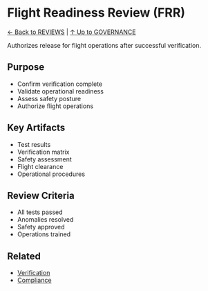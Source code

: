 # Flight Readiness Review (FRR)

[← Back to REVIEWS](../README.md) | [↑ Up to GOVERNANCE](../../README.md)

Authorizes release for flight operations after successful verification.

## Purpose

- Confirm verification complete
- Validate operational readiness
- Assess safety posture
- Authorize flight operations

## Key Artifacts

- Test results
- Verification matrix
- Safety assessment
- Flight clearance
- Operational procedures

## Review Criteria

- All tests passed
- Anomalies resolved
- Safety approved
- Operations trained

## Related

- [Verification](../../../../../../../../../../../../../../02-AIRCRAFT/CONFIGURATION_BASE/00-COMMON/RULES.md)
- [Compliance](../../../COMPLIANCE/)
